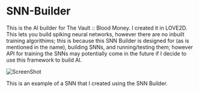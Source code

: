 # SNN-Builder
This is the AI builder for The Vault :: Blood Money. I created it in LOVE2D. This lets you build spiking neural networks, however there are no inbuilt training algorithims; this is because this SNN Builder is designed for (as is mentioned in the name), building SNNs, and running/testing them; however API for training the SNNs may potentially come in the future if I decide to use this framework to build AI.

![ScreenShot](https://raw.githubusercontent.com/WaffloidRBX/SNN-Builder/master/example2.png)

This is an example of a SNN that I created using the SNN Builder.
